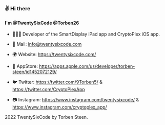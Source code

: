 ### ✌️ Hi there

#### I'm @TwentySixCode @Torben26


- 👨🏽‍💻 Developer of the SmartDisplay iPad app and CryptoPlex iOS app.

- 📧 Mail:      info@twentysixcode.com 
- 🌍 Website:   https://twentysixcode.com/ 
- 📱 AppStore:  https://apps.apple.com/us/developer/torben-steen/id1452072129/ 
- 🐦 Twitter:   https://twitter.com/9Torben5/  &  https://twitter.com/CryptoPlexApp
- 📷 Instagram: https://www.instagram.com/twentysixcode/  &  https://www.instagram.com/cryptoplex_app/


2022 TwentySixCode by Torben Steen.


<!---
Torben26/Torben26 is a ✨ special ✨ repository because its `README.md` (this file) appears on your GitHub profile.
You can click the Preview link to take a look at your changes.
--->
